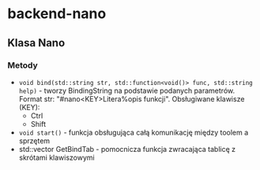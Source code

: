 # backend-nano
## Klasa Nano
### Metody
- `void bind(std::string str, std::function<void()> func, std::string help)` - tworzy BindingString na podstawie podanych parametrów. Format str: "#nano\<KEY\>Litera%opis funkcji". Obsługiwane klawisze (KEY):
    - Ctrl
    - Shift
- `void start()` - funkcja obsługująca całą komunikację między toolem a sprzętem
- std::vector<char> GetBindTab - pomocnicza funkcja zwracająca tablicę z skrótami klawiszowymi

